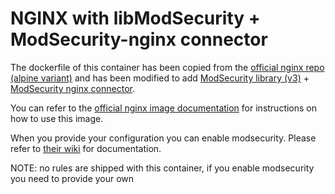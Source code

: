 # NGINX with libModSecurity + ModSecurity-nginx connector
The dockerfile of this container has been copied from the [official nginx repo (alpine variant)](https://raw.githubusercontent.com/nginxinc/docker-nginx/3e8a6ee0603bf6c9cd8846c5fa43e96b13b0f44b/mainline/alpine/Dockerfile)  and has been modified to add [ModSecurity library (v3)](https://github.com/SpiderLabs/ModSecurity/tree/v3/master)  + [ModSecurity nginx connector](https://github.com/SpiderLabs/ModSecurity-nginx).

You can refer to the [official nginx image documentation](https://hub.docker.com/_/nginx/) for instructions on how to use this image.

When you provide your configuration you can enable modsecurity. Please refer to [their wiki](https://github.com/SpiderLabs/ModSecurity/wiki) for documentation.

NOTE: no rules are shipped with this container, if you enable modsecurity you need to provide your own